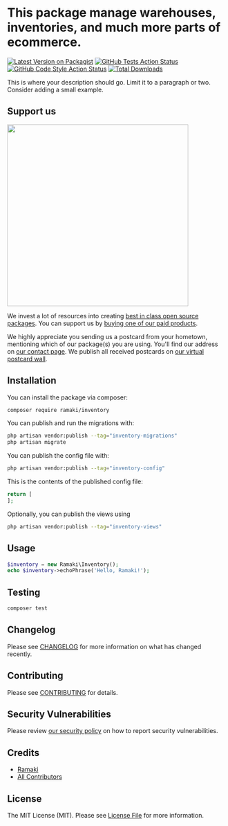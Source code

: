 # This package manage warehouses, inventories, and much more parts of ecommerce.

[![Latest Version on Packagist](https://img.shields.io/packagist/v/ramaki/inventory.svg?style=flat-square)](https://packagist.org/packages/ramaki/inventory)
[![GitHub Tests Action Status](https://img.shields.io/github/actions/workflow/status/ramaki/inventory/run-tests.yml?branch=main&label=tests&style=flat-square)](https://github.com/ramaki/inventory/actions?query=workflow%3Arun-tests+branch%3Amain)
[![GitHub Code Style Action Status](https://img.shields.io/github/actions/workflow/status/ramaki/inventory/fix-php-code-style-issues.yml?branch=main&label=code%20style&style=flat-square)](https://github.com/ramaki/inventory/actions?query=workflow%3A"Fix+PHP+code+style+issues"+branch%3Amain)
[![Total Downloads](https://img.shields.io/packagist/dt/ramaki/inventory.svg?style=flat-square)](https://packagist.org/packages/ramaki/inventory)

This is where your description should go. Limit it to a paragraph or two. Consider adding a small example.

## Support us

[<img src="https://github-ads.s3.eu-central-1.amazonaws.com/inventory.jpg?t=1" width="419px" />](https://spatie.be/github-ad-click/inventory)

We invest a lot of resources into creating [best in class open source packages](https://spatie.be/open-source). You can support us by [buying one of our paid products](https://spatie.be/open-source/support-us).

We highly appreciate you sending us a postcard from your hometown, mentioning which of our package(s) you are using. You'll find our address on [our contact page](https://spatie.be/about-us). We publish all received postcards on [our virtual postcard wall](https://spatie.be/open-source/postcards).

## Installation

You can install the package via composer:

```bash
composer require ramaki/inventory
```

You can publish and run the migrations with:

```bash
php artisan vendor:publish --tag="inventory-migrations"
php artisan migrate
```

You can publish the config file with:

```bash
php artisan vendor:publish --tag="inventory-config"
```

This is the contents of the published config file:

```php
return [
];
```

Optionally, you can publish the views using

```bash
php artisan vendor:publish --tag="inventory-views"
```

## Usage

```php
$inventory = new Ramaki\Inventory();
echo $inventory->echoPhrase('Hello, Ramaki!');
```

## Testing

```bash
composer test
```

## Changelog

Please see [CHANGELOG](CHANGELOG.md) for more information on what has changed recently.

## Contributing

Please see [CONTRIBUTING](CONTRIBUTING.md) for details.

## Security Vulnerabilities

Please review [our security policy](../../security/policy) on how to report security vulnerabilities.

## Credits

- [Ramaki](https://github.com/RustamAliHussaini)
- [All Contributors](../../contributors)

## License

The MIT License (MIT). Please see [License File](LICENSE.md) for more information.
